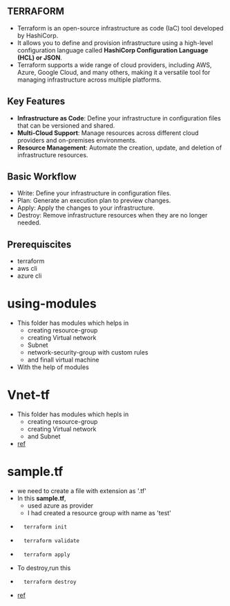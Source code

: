 TERRAFORM 
-----------
* Terraform is an open-source infrastructure as code (IaC) tool developed by HashiCorp. 
* It allows you to define and provision infrastructure using a high-level configuration language called **HashiCorp Configuration Language (HCL) or JSON**. 
* Terraform supports a wide range of cloud providers, including AWS, Azure, Google Cloud, and many others, making it a versatile tool for managing infrastructure across multiple platforms.
## Key Features
* **Infrastructure as Code**: Define your infrastructure in configuration files that can be versioned and shared.
* **Multi-Cloud Support**: Manage resources across different cloud providers and on-premises environments.
* **Resource Management**: Automate the creation, update, and deletion of infrastructure resources.
## Basic Workflow
* Write: Define your infrastructure in configuration files.
* Plan: Generate an execution plan to preview changes.
* Apply: Apply the changes to your infrastructure.
* Destroy: Remove infrastructure resources when they are no longer needed.
## Prerequiscites
* terraform 
* aws cli
* azure cli
# using-modules
* This folder has modules which helps in
   * creating resource-group
   * creating Virtual network
   * Subnet
   * network-security-group with custom rules
   * and finall virtual machine
* With the help of modules 
# Vnet-tf
* This folder has modules which hepls in
   * creating resource-group
   * creating Virtual network
   * and Subnet 
* [ref](https://github.com/Srikanthkovuri/azure-terraform/tree/main/Vnet-tf)
# sample.tf
* we need to create a file with extension as '.tf'
* In this **sample.tf**,
   * used azure as provider 
   * I had created a resource group with name as 'test'
* ```bash
    terraform init
    ```
* ```bash
    terraform validate
    ```
* ```bash
    terraform apply
    ```
* To destroy,run this
* ```bash
    terraform destroy
    ```
* [ref](https://github.com/Srikanthkovuri/azure-terraform/blob/main/sample.tf)
